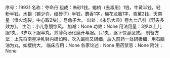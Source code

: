 序号：19931
名称：夺命丹
组成：朱砂1钱，蝎梢（去毒用）1钱，牛黄半钱，轻粉半钱，水银（锡少许，结砂子）半钱，麝香1字，梅花龙脑1字，青黛2钱，天南星（慢火炮裂，中心取2块），皂角子大。
出处：《永乐大典》卷九七八引《野夫多效方》。
主治：小儿急慢惊风。
加减：None
功效：None
用法用量：3岁以上儿服1丸，3岁以下服半丸，煎薄荷汤化磨开与服。只1丸，逐下惊涎见效。
制备方法：上先将南星净乳钵内研如粉，次入蝎梢又研细，后入前药一处研极细，用石脑油为丸，如樱桃大。
临床应用：None
各家论述：None
用药禁忌：None
附注：None
